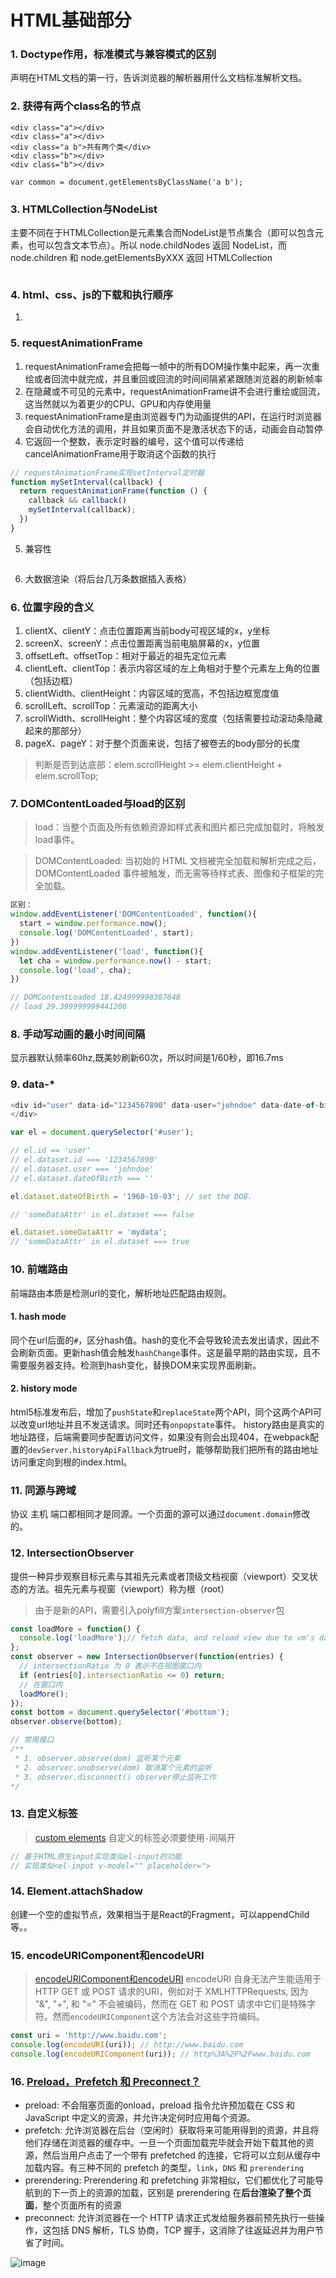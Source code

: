<!-- 基础.md -->
# HTML基础部分
### 1. Doctype作用，标准模式与兼容模式的区别
<!DOCTYPE>声明在HTML文档的第一行，告诉浏览器的解析器用什么文档标准解析文档。


### 2. 获得有两个class名的节点
```
<div class="a"></div>
<div class="a"></div>
<div class="a b">共有两个类</div>
<div class="b"></div>
<div class="b"></div>

var common = document.getElementsByClassName('a b');
```

### 3. HTMLCollection与NodeList
主要不同在于HTMLCollection是元素集合而NodeList是节点集合（即可以包含元素，也可以包含文本节点）。所以 node.childNodes 返回 NodeList，而 node.children 和 node.getElementsByXXX 返回 HTMLCollection
```

```	

### 4. html、css、js的下载和执行顺序
1. 


### 5. requestAnimationFrame
1. requestAnimationFrame会把每一帧中的所有DOM操作集中起来，再一次重绘或者回流中就完成，并且重回或回流的时间间隔紧紧跟随浏览器的刷新帧率
2. 在隐藏或不可见的元素中，requestAnimationFrame讲不会进行重绘或回流，这当然就以为着更少的CPU、GPU和内存使用量
3. requestAnimationFrame是由浏览器专门为动画提供的API，在运行时浏览器会自动优化方法的调用，并且如果页面不是激活状态下的话，动画会自动暂停
4. 它返回一个整数，表示定时器的编号，这个值可以传递给cancelAnimationFrame用于取消这个函数的执行
```js
// requestAnimationFrame实现setInterval定时器
function mySetInterval(callback) {
  return requestAnimationFrame(function () {
    callback && callback()
    mySetInterval(callback);
  })
}
```
5. 兼容性
```js

```
6. 大数据渲染（将后台几万条数据插入表格）

### 6. 位置字段的含义
1. clientX、clientY：点击位置距离当前body可视区域的x，y坐标
2. screenX、screenY：点击位置距离当前电脑屏幕的x，y位置
3. offsetLeft、offsetTop：相对于最近的祖先定位元素
4. clientLeft、clientTop：表示内容区域的左上角相对于整个元素左上角的位置（包括边框）
5. clientWidth、clientHeight：内容区域的宽高，不包括边框宽度值
6. scrollLeft、scrollTop：元素滚动的距离大小
7. scrollWidth、scrollHeight：整个内容区域的宽度（包括需要拉动滚动条隐藏起来的那部分）
8. pageX、pageY：对于整个页面来说，包括了被卷去的body部分的长度

> 判断是否到达底部：elem.scrollHeight >= elem.clientHeight + elem.scrollTop;

### 7. DOMContentLoaded与load的区别

> load：当整个页面及所有依赖资源如样式表和图片都已完成加载时，将触发load事件。

> DOMContentLoaded: 当初始的 HTML 文档被完全加载和解析完成之后，DOMContentLoaded 事件被触发，而无需等待样式表、图像和子框架的完全加载。

```js
区别：
window.addEventListener('DOMContentLoaded', function(){
  start = window.performance.now();
  console.log('DOMContentLoaded', start);
})
window.addEventListener('load', function(){
  let cha = window.performance.now() - start;
  console.log('load', cha);
})

// DOMContentLoaded 18.424999998387648
// load 29.399999999441206
```

### 8. 手动写动画的最小时间间隔
显示器默认频率60hz,既美妙刷新60次，所以时间是1/60秒，即16.7ms

### 9. data-*
```js
<div id="user" data-id="1234567890" data-user="johndoe" data-date-of-birth>John Doe
</div>

var el = document.querySelector('#user');

// el.id == 'user'
// el.dataset.id === '1234567890'
// el.dataset.user === 'johndoe'
// el.dataset.dateOfBirth === ''

el.dataset.dateOfBirth = '1960-10-03'; // set the DOB.

// 'someDataAttr' in el.dataset === false

el.dataset.someDataAttr = 'mydata';
// 'someDataAttr' in el.dataset === true
```

### 10. 前端路由
前端路由本质是检测url的变化，解析地址匹配路由规则。

#### 1. hash mode
同个在url后面的```#```，区分hash值。hash的变化不会导致轮流去发出请求，因此不会刷新页面。更新hash值会触发```hashChange```事件。这是最早期的路由实现，且不需要服务器支持。检测到hash变化，替换DOM来实现界面刷新。

#### 2. history mode
html5标准发布后，增加了```pushState```和```replaceState```两个API，同个这两个API可以改变url地址并且不发送请求。同时还有```onpopstate```事件。
history路由是真实的地址路径，后端需要同步配置访问文件，如果没有则会出现404，在webpack配置的```devServer.historyApiFallback```为true时，能够帮助我们把所有的路由地址访问重定向到根的index.html。

### 11. 同源与跨域
协议 主机 端口都相同才是同源。一个页面的源可以通过```document.domain```修改的。

### 12. IntersectionObserver
提供一种异步观察目标元素与其祖先元素或者顶级文档视窗（viewport）交叉状态的方法。祖先元素与视窗（viewport）称为根（root）
> 由于是新的API，需要引入polyfill方案```intersection-observer```包

```js
const loadMore = function() {
  console.log('loadMore');// fetch data, and reload view due to vm's data change.
};
const observer = new IntersectionObserver(function(entries) {
  // intersectionRatio 为 0 表示不在视图窗口内
  if (entries[0].intersectionRatio <= 0) return;
  // 在窗口内
  loadMore();
});
const bottom = document.querySelector('#bottom');
observer.observe(bottom);

// 常用接口
/**
 * 1. observer.observe(dom) 监听某个元素
 * 2. observer.unobserve(dom) 取消某个元素的监听
 * 3. observer.disconnect() observer停止监听工作
*/

```

### 13. 自定义标签
> [custom elements](https://developer.mozilla.org/zh-CN/docs/Web/Web_Components/Using_custom_elements)
自定义的标签必须要使用```-```间隔开
```js
// 基于HTML原生input实现类似el-input的功能
// 实现类似<el-input v-model="" placeholder=">
```

### 14. Element.attachShadow
创建一个空的虚拟节点，效果相当于是React的Fragment，可以appendChild等。。

### 15. encodeURIComponent和encodeURI
> [encodeURIComponent和encodeURI](https://juejin.cn/post/6914294180294426632)
encodeURI 自身无法产生能适用于HTTP GET 或 POST 请求的URI，例如对于 XMLHTTPRequests, 因为 "&", "+", 和 "=" 不会被编码，然而在 GET 和 POST 请求中它们是特殊字符。然而```encodeURIComponent```这个方法会对这些字符编码。
```js
const uri = 'http://www.baidu.com';
console.log(encodeURI(uri)); // http://www.baidu.com
console.log(encodeURIComponent(uri)); // http%3A%2F%2Fwww.baidu.com
```

### 16. [Preload，Prefetch 和 Preconnect？](https://juejin.cn/post/6844903646996480007)

- preload: 不会阻塞页面的onload，preload 指令允许预加载在 CSS 和JavaScript 中定义的资源，并允许决定何时应用每个资源。
- prefetch: 允许浏览器在后台（空闲时）获取将来可能用得到的资源，并且将他们存储在浏览器的缓存中。一旦一个页面加载完毕就会开始下载其他的资源，然后当用户点击了一个带有 prefetched 的连接，它将可以立刻从缓存中加载内容。有三种不同的 prefetch 的类型，```link```，```DNS``` 和 ```prerendering```
- prerendering: Prerendering 和 prefetching 非常相似，它们都优化了可能导航到的下一页上的资源的加载，区别是 prerendering 在**后台渲染了整个页面**，整个页面所有的资源
- preconnect: 允许浏览器在一个 HTTP 请求正式发给服务器前预先执行一些操作，这包括 DNS 解析，TLS 协商，TCP 握手，这消除了往返延迟并为用户节省了时间。

![image](https://github.com/AddJunZ/Front-End/blob/master/img/preconnect.jpg)
